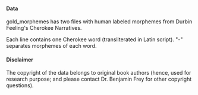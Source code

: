 #### Data
gold_morphemes has two files with human labeled morphemes from Durbin Feeling's Cherokee Narratives.

Each line contains one Cherokee word (transliterated in Latin script). 
"-" separates morphemes of each word.

#### Disclaimer

The copyright of the data belongs to original book authors (hence, used for research purpose;
and please contact Dr. Benjamin Frey for other copyright questions).

